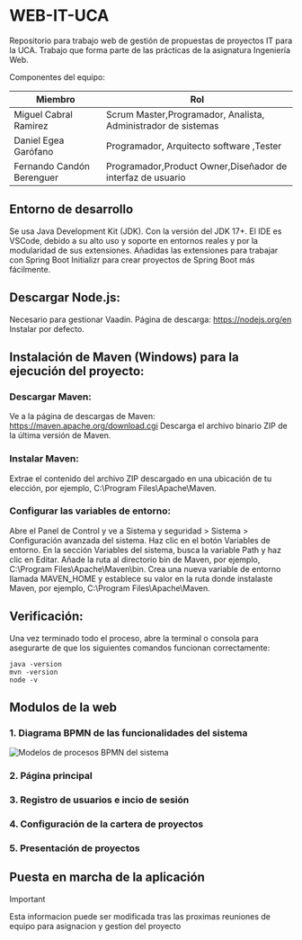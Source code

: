 # WEB-IT-UCA
Repositorio para trabajo web de gestión de propuestas de proyectos IT para la UCA. Trabajo que forma parte de las prácticas de la asignatura Ingeniería Web. 

Componentes del equipo:

| **Miembro**           | **Rol**                                      | 
|---------------------|-----------------------------------------------|
| Miguel Cabral Ramirez | Scrum Master,Programador, Analista, Administrador de sistemas     |
| Daniel Egea Garófano| Programador, Arquitecto software ,Tester  | 
| Fernando Candón Berenguer | Programador,Product Owner,Diseñador de interfaz de usuario  |

## Entorno de desarrollo
Se usa Java Development Kit (JDK). Con la versión del JDK 17+.
El IDE es VSCode, debido a su alto uso y soporte en entornos reales y por la modularidad de sus extensiones. Añadidas las extensiones para trabajar con Spring Boot Initializr para crear proyectos de Spring Boot más fácilmente.

## Descargar Node.js:
Necesario para gestionar Vaadin. Página de descarga: https://nodejs.org/en
Instalar por defecto.

## Instalación de Maven (Windows) para la ejecución del proyecto:

### Descargar Maven:
Ve a la página de descargas de Maven: https://maven.apache.org/download.cgi Descarga el archivo binario ZIP de la última versión de Maven.
### Instalar Maven:
Extrae el contenido del archivo ZIP descargado en una ubicación de tu elección, por ejemplo, C:\Program Files\Apache\Maven.
### Configurar las variables de entorno:
Abre el Panel de Control y ve a Sistema y seguridad > Sistema > Configuración avanzada del sistema. Haz clic en el botón Variables de entorno. En la sección Variables del sistema, busca la variable Path y haz clic en Editar. Añade la ruta al directorio bin de Maven, por ejemplo, C:\Program Files\Apache\Maven\bin. Crea una nueva variable de entorno llamada MAVEN_HOME y establece su valor en la ruta donde instalaste Maven, por ejemplo, C:\Program Files\Apache\Maven.

## Verificación:
Una vez terminado todo el proceso, abre la terminal o consola para asegurarte de que los siguientes comandos funcionan correctamente:

```terminal
java -version
mvn -version
node -v
```

## Modulos de la web

### 1. Diagrama BPMN de las funcionalidades del sistema

![Modelos de procesos BPMN del sistema](https://github.com/user-attachments/assets/bb5ef285-870c-4da9-a803-7728d386d978)

### 2. Página principal

### 3. Registro de usuarios e incio de sesión

### 4. Configuración de la cartera de proyectos

### 5. Presentación de proyectos


## Puesta en marcha de la aplicación



> [!IMPORTANT]
> Esta informacion puede ser modificada tras las proximas reuniones de equipo para asignacion y gestion del proyecto
